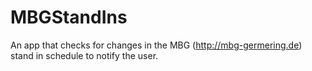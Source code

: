 # MBGStandIns
An app that checks for changes in the MBG (http://mbg-germering.de) stand in schedule to notify the user.